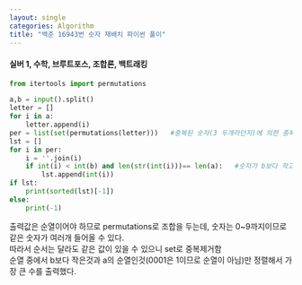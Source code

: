 ```yaml
---
layout: single
categories: Algorithm
title: "백준 16943번 숫자 재배치 파이썬 풀이"
---
```

#### 실버 1, 수학, 브루트포스, 조합론, 백트래킹

```py
from itertools import permutations

a,b = input().split()
letter = []
for i in a:
    letter.append(i)
per = list(set(permutations(letter)))   #중복된 숫자(3 두개라던지)에 의한 중복된 조합 제거
lst = []
for i in per:
    i = ''.join(i)
    if int(i) < int(b) and len(str(int(i)))== len(a):   #숫자가 b보다 작고, a의 순열인 경우
        lst.append(int(i))
if lst:
    print(sorted(lst)[-1])
else:
    print(-1)
```
출력값은 순열이어야 하므로 permutations로 조합을 두는데, 숫자는 0~9까지이므로 같은 숫자가 여러개 들어올 수 있다.<br>
따라서 순서는 달라도 같은 값이 있을 수 있으니 set로 중복제거함<br>
순열 중에서 b보다 작은것과 a의 순열인것(0001은 1이므로 순열이 아님)만 정렬해서 가장 큰 수를 출력했다.